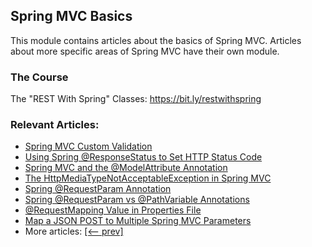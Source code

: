 ## Spring MVC Basics

This module contains articles about the basics of Spring MVC. Articles about more specific areas of Spring MVC have
their own module. 

### The Course
The "REST With Spring" Classes: https://bit.ly/restwithspring

### Relevant Articles:
- [Spring MVC Custom Validation](https://www.baeldung.com/spring-mvc-custom-validator)
- [Using Spring @ResponseStatus to Set HTTP Status Code](https://www.baeldung.com/spring-response-status)
- [Spring MVC and the @ModelAttribute Annotation](https://www.baeldung.com/spring-mvc-and-the-modelattribute-annotation)
- [The HttpMediaTypeNotAcceptableException in Spring MVC](https://www.baeldung.com/spring-httpmediatypenotacceptable)
- [Spring @RequestParam Annotation](https://www.baeldung.com/spring-request-param)
- [Spring @RequestParam vs @PathVariable Annotations](https://www.baeldung.com/spring-requestparam-vs-pathvariable)
- [@RequestMapping Value in Properties File](https://www.baeldung.com/spring-requestmapping-properties-file)
- [Map a JSON POST to Multiple Spring MVC Parameters](https://www.baeldung.com/spring-mvc-json-param-mapping)
- More articles: [[<-- prev]](../spring-mvc-basics-4)
